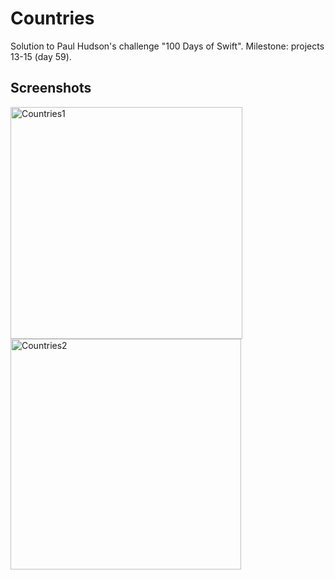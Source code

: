 # Countries
Solution to Paul Hudson's challenge "100 Days of Swift". Milestone: projects 13-15 (day 59).
## Screenshots
<img width="371" alt="Countries1" src="https://user-images.githubusercontent.com/97385918/209799883-fcd214ed-e3b4-4621-bbb0-7451e2303ce8.png"> <img width="369" alt="Countries2" src="https://user-images.githubusercontent.com/97385918/209799898-5f328160-777b-4504-babd-e2b0fcfad9a1.png">

